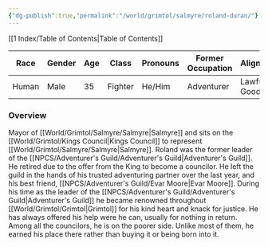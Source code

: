 ```yaml
---
{"dg-publish":true,"permalink":"/world/grimtol/salmyre/roland-duran/"}
---
```


[[1 Index/Table of Contents\|Table of Contents]]

| Race  | Gender | Age | Class   | Pronouns | Former Occupation | Alignment   |
| ----- | ------ | --- | ------- | -------- | ----------------- | ----------- |
| Human | Male   | 35  | Fighter | He/Him   | Adventurer        | Lawful Good |
### Overview
Mayor of [[World/Grimtol/Salmyre/Salmyre\|Salmyre]] and sits on the [[World/Grimtol/Kings Council\|Kings Council]] to represent [[World/Grimtol/Salmyre/Salmyre\|Salmyre]].
Roland was the former leader of the [[NPCS/Adventurer's Guild/Adventurer's Guild\|Adventurer's Guild]]. He retired due to the offer from the King to become a councilor. He left the guild in the hands of his trusted adventuring partner over the last year, and his best friend, [[NPCS/Adventurer's Guild/Evar Moore\|Evar Moore]].
During his time as the leader of the [[NPCS/Adventurer's Guild/Adventurer's Guild\|Adventurer's Guild]] he became renowned throughout [[World/Grimtol/Grimtol\|Grimtol]] for his kind heart and knack for justice. He has always offered his help were he can, usually for nothing in return. Among all the councilors, he is on the poorer side. 
Unlike most of them, he earned his place there rather than buying it or being born into it. 